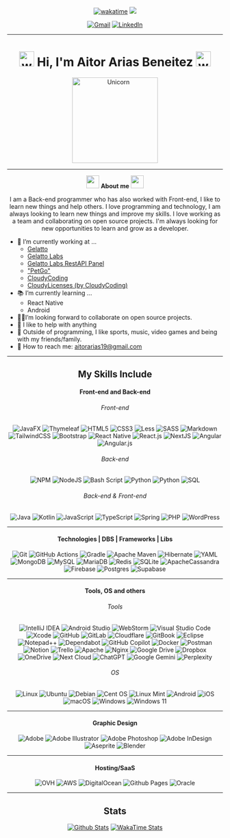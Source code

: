 <div align="center">

  [![wakatime](https://wakatime.com/badge/user/0e5fc4a6-d1bf-4e12-be60-96f33e7a90e4.svg)](https://wakatime.com/@0e5fc4a6-d1bf-4e12-be60-96f33e7a90e4)
  ![](https://komarev.com/ghpvc/?username=Aitooor&color=lightgrey)
  
  [![Gmail](https://img.shields.io/badge/Gmail-D14836?style=for-the-badge&logo=gmail&logoColor=white)](mailto:aitorarias@cloudycoding.com)
  [![LinkedIn](https://img.shields.io/badge/linkedin-%230077B5.svg?style=for-the-badge&logo=linkedin&logoColor=white)](https://www.linkedin.com/in/aitor-arias-benéitez/)

</div>

---

<h1 align="center">
  <img src="https://media.giphy.com/media/hvRJCLFzcasrR4ia7z/giphy.gif" width="35" alt="wave"> Hi, I'm Aitor Arias Beneitez <img src="https://media.giphy.com/media/hvRJCLFzcasrR4ia7z/giphy.gif" width="35" alt="wave">
</h1>

<p align="center">
  <img src="https://media1.tenor.com/m/444GySMNJ5AAAAAd/book-penguin.gif" width="200" alt="Unicorn">
</p>

---

<p align="center">
  <img src="https://media.giphy.com/media/ObNTw8Uzwy6KQ/giphy.gif" width="30px">&nbsp;<b>About me</b>&nbsp;<img src="https://media.giphy.com/media/ObNTw8Uzwy6KQ/giphy.gif" width="30px">
</p>



<div>
  <p align="center">
    I am a Back-end programmer who has also worked with Front-end, I like to learn new things and help others. I love programming and technology, I am always looking to learn new things and improve my skills. I love working as a team and collaborating on open source projects. I'm always looking for new opportunities to learn and grow as a developer.
  </p>
  <ul>
    <li>💼 I’m currently working at ...
      <ul>
        <li><a href="https://gelatto.net">Gelatto</a></li>
        <li><a href="https://labs.gelatto.net">Gelatto Labs</a></li>
        <li><a href="https://api-labs.gelatto.net">Gelatto Labs RestAPI Panel</a></li>
        <li><a href="#">"PetGo"</a></li>
        <li><a href="https://cloudycoding.com">CloudyCoding</a></li>
        <li><a href="https://licenses.cloudycoding.com">CloudyLicenses (by CloudyCoding)</a></li>
      </ul>
    </li>
    <li>📚 I’m currently learning ...
      <ul>
        <li>React Native</li>
        <li>Android</li>
      </ul>
    </li>
    <li>🙇🏽‍I’m looking forward to collaborate on open source projects.</li>
    <li>🛟 I like to help with anything<br></li>
    <li>👟 Outside of programming, I like sports, music, video games and being with my friends/family.</li>
    <li>📩 How to reach me: <a href="mailto:aitorarias19@gmail.com">aitorarias19@gmail.com</a></li>
  </ul>
</div>

---

<h2 align="center"> My Skills Include </h2>

<h4 align="center"> Front-end and Back-end </h4>

<h6 align="center"> Front-end </h6>

<div align="center">

  ![JavaFX](https://img.shields.io/badge/javafx-%23FF0000.svg?style=for-the-badge&logo=javafx&logoColor=white)
  ![Thymeleaf](https://img.shields.io/badge/Thymeleaf-%23005C0F.svg?style=for-the-badge&logo=Thymeleaf&logoColor=white)
  ![HTML5](https://img.shields.io/badge/html5-%23E34F26.svg?style=for-the-badge&logo=html5&logoColor=white)
  ![CSS3](https://img.shields.io/badge/css3-%231572B6.svg?style=for-the-badge&logo=css3&logoColor=white)
  ![Less](https://img.shields.io/badge/less-2B4C80?style=for-the-badge&logo=less&logoColor=white)
  ![SASS](https://img.shields.io/badge/SASS-hotpink.svg?style=for-the-badge&logo=SASS&logoColor=white)
  ![Markdown](https://img.shields.io/badge/markdown-%23000000.svg?style=for-the-badge&logo=markdown&logoColor=white)
  ![TailwindCSS](https://img.shields.io/badge/tailwindcss-%2338B2AC.svg?style=for-the-badge&logo=tailwind-css&logoColor=white)
  ![Bootstrap](https://img.shields.io/badge/bootstrap-%238511FA.svg?style=for-the-badge&logo=bootstrap&logoColor=white)
  ![React Native](https://img.shields.io/badge/React_Native-%2320232a.svg?style=for-the-badge&logo=react&logoColor=%2361DAFB)
  ![React.js](https://img.shields.io/badge/React.js-%2320232a.svg?style=for-the-badge&logo=react&logoColor=%2361DAFB)
  ![NextJS](https://img.shields.io/badge/Next.js-black?style=for-the-badge&logo=next.js&logoColor=white)
  ![Angular](https://img.shields.io/badge/angular-%23DD0031.svg?style=for-the-badge&logo=angular&logoColor=white)
  ![Angular.js](https://img.shields.io/badge/angular.js-%23E23237.svg?style=for-the-badge&logo=angularjs&logoColor=white)

</div>

<h6 align="center"> Back-end </h6>

<div align="center">

  ![NPM](https://img.shields.io/badge/NPM-%23CB3837.svg?style=for-the-badge&logo=npm&logoColor=white)
  ![NodeJS](https://img.shields.io/badge/node.js-6DA55F?style=for-the-badge&logo=node.js&logoColor=white)
  ![Bash Script](https://img.shields.io/badge/bash_script-%23121011.svg?style=for-the-badge&logo=gnu-bash&logoColor=white)
  ![Python](https://img.shields.io/badge/python-3670A0?style=for-the-badge&logo=python&logoColor=ffdd54)
  ![Python](https://img.shields.io/badge/Express.js-%23404d59?style=for-the-badge&logo=express&logoColor=%2361DAFB)
  ![SQL](https://img.shields.io/badge/sql-%2307405e.svg?style=for-the-badge&logo=sqlite&logoColor=white)

</div>

<h6 align="center"> Back-end & Front-end </h6>

<div align="center">

![Java](https://img.shields.io/badge/java-%23ED8B00.svg?style=for-the-badge&logo=openjdk&logoColor=white)
![Kotlin](https://img.shields.io/badge/kotlin-%237F52FF.svg?style=for-the-badge&logo=kotlin&logoColor=white)
![JavaScript](https://img.shields.io/badge/javascript-%23323330.svg?style=for-the-badge&logo=javascript&logoColor=%23F7DF1E)
![TypeScript](https://img.shields.io/badge/typescript-%23007ACC.svg?style=for-the-badge&logo=typescript&logoColor=white)
![Spring](https://img.shields.io/badge/spring-%236DB33F.svg?style=for-the-badge&logo=spring&logoColor=white)
![PHP](https://img.shields.io/badge/php-%23777BB4.svg?style=for-the-badge&logo=php&logoColor=white)
![WordPress](https://img.shields.io/badge/WordPress-%23117AC9.svg?style=for-the-badge&logo=WordPress&logoColor=white)

</div>

---

<h4 align="center"> Technologies | DBS | Frameworks | Libs </h4>

<div align="center">

  ![Git](https://img.shields.io/badge/git-%23F05033.svg?style=for-the-badge&logo=git&logoColor=white)
  ![GitHub Actions](https://img.shields.io/badge/github%20actions-%232671E5.svg?style=for-the-badge&logo=githubactions&logoColor=white)
  ![Gradle](https://img.shields.io/badge/Gradle-02303A.svg?style=for-the-badge&logo=Gradle&logoColor=white)
  ![Apache Maven](https://img.shields.io/badge/Apache%20Maven-C71A36?style=for-the-badge&logo=Apache%20Maven&logoColor=white)
  ![Hibernate](https://img.shields.io/badge/Hibernate-59666C?style=for-the-badge&logo=Hibernate&logoColor=white)
  ![YAML](https://img.shields.io/badge/yaml-%23ffffff.svg?style=for-the-badge&logo=yaml&logoColor=151515)
  ![MongoDB](https://img.shields.io/badge/MongoDB-%234ea94b.svg?style=for-the-badge&logo=mongodb&logoColor=white)
  ![MySQL](https://img.shields.io/badge/mysql-4479A1.svg?style=for-the-badge&logo=mysql&logoColor=white)
  ![MariaDB](https://img.shields.io/badge/MariaDB-003545?style=for-the-badge&logo=mariadb&logoColor=white)
  ![Redis](https://img.shields.io/badge/redis-%23DD0031.svg?style=for-the-badge&logo=redis&logoColor=white)
  ![SQLite](https://img.shields.io/badge/sqlite-%2307405e.svg?style=for-the-badge&logo=sqlite&logoColor=white)
  ![ApacheCassandra](https://img.shields.io/badge/cassandra-%231287B1.svg?style=for-the-badge&logo=apache-cassandra&logoColor=white)
  ![Firebase](https://img.shields.io/badge/firebase-a08021?style=for-the-badge&logo=firebase&logoColor=ffcd34)
  ![Postgres](https://img.shields.io/badge/postgres-%23316192.svg?style=for-the-badge&logo=postgresql&logoColor=white)
  ![Supabase](https://img.shields.io/badge/Supabase-3ECF8E?style=for-the-badge&logo=supabase&logoColor=white)

</div>

---

<h4 align="center"> Tools, OS and others </h4>

<h6 align="center"> Tools </h6>

<div align="center">

  ![IntelliJ IDEA](https://img.shields.io/badge/IntelliJIDEA-000000.svg?style=for-the-badge&logo=intellij-idea&logoColor=white)
  ![Android Studio](https://img.shields.io/badge/android%20studio-346ac1?style=for-the-badge&logo=android%20studio&logoColor=white)
  ![WebStorm](https://img.shields.io/badge/webstorm-143?style=for-the-badge&logo=webstorm&logoColor=white&color=black)
  ![Visual Studio Code](https://img.shields.io/badge/Visual%20Studio%20Code-0078d7.svg?style=for-the-badge&logo=visual-studio-code&logoColor=white)
  ![Xcode](https://img.shields.io/badge/Xcode-007ACC?style=for-the-badge&logo=Xcode&logoColor=white)
  ![GitHub](https://img.shields.io/badge/github-%23121011.svg?style=for-the-badge&logo=github&logoColor=white)
  ![GitLab](https://img.shields.io/badge/gitlab-%23181717.svg?style=for-the-badge&logo=gitlab&logoColor=white)
  ![Cloudflare](https://img.shields.io/badge/Cloudflare-F38020?style=for-the-badge&logo=Cloudflare&logoColor=white)
  ![GitBook](https://img.shields.io/badge/GitBook-%23000000.svg?style=for-the-badge&logo=gitbook&logoColor=white)
  ![Eclipse](https://img.shields.io/badge/Eclipse-FE7A16.svg?style=for-the-badge&logo=Eclipse&logoColor=white)
  ![Notepad++](https://img.shields.io/badge/Notepad++-90E59A.svg?style=for-the-badge&logo=notepad%2b%2b&logoColor=black)
  ![Dependabot](https://img.shields.io/badge/dependabot-025E8C?style=for-the-badge&logo=dependabot&logoColor=white)
  ![GitHub Copilot](https://img.shields.io/badge/github_copilot-8957E5?style=for-the-badge&logo=github-copilot&logoColor=white)
  ![Docker](https://img.shields.io/badge/docker-%230db7ed.svg?style=for-the-badge&logo=docker&logoColor=white)
  ![Postman](https://img.shields.io/badge/Postman-FF6C37?style=for-the-badge&logo=postman&logoColor=white)
  ![Notion](https://img.shields.io/badge/Notion-%23000000.svg?style=for-the-badge&logo=notion&logoColor=white)
  ![Trello](https://img.shields.io/badge/Trello-%23026AA7.svg?style=for-the-badge&logo=Trello&logoColor=white)
  ![Apache](https://img.shields.io/badge/apache-%23D42029.svg?style=for-the-badge&logo=apache&logoColor=white)
  ![Nginx](https://img.shields.io/badge/nginx-%23009639.svg?style=for-the-badge&logo=nginx&logoColor=white)
  ![Google Drive](https://img.shields.io/badge/Google%20Drive-4285F4?style=for-the-badge&logo=googledrive&logoColor=white)
  ![Dropbox](https://img.shields.io/badge/Dropbox-%233B4D98.svg?style=for-the-badge&logo=Dropbox&logoColor=white)
  ![OneDrive](https://img.shields.io/badge/OneDrive-white?style=for-the-badge&logo=Microsoft%20OneDrive&logoColor=0078D4)
  ![Next Cloud](https://img.shields.io/badge/Next%20Cloud-0B94DE?style=for-the-badge&logo=nextcloud&logoColor=white)
  ![ChatGPT](https://img.shields.io/badge/chatGPT-74aa9c?style=for-the-badge&logo=openai&logoColor=white) <!-- IA -->
  ![Google Gemini](https://img.shields.io/badge/google%20gemini-8E75B2?style=for-the-badge&logo=google%20gemini&logoColor=white) <!-- IA -->
  ![Perplexity](https://img.shields.io/badge/perplexity-000000?style=for-the-badge&logo=perplexity&logoColor=088F8F) <!-- IA -->

</div>

<h6 align="center"> OS </h6>

<div align="center">

  ![Linux](https://img.shields.io/badge/Linux-FCC624?style=for-the-badge&logo=linux&logoColor=black)
  ![Ubuntu](https://img.shields.io/badge/Ubuntu-E95420?style=for-the-badge&logo=ubuntu&logoColor=white)
  ![Debian](https://img.shields.io/badge/Debian-D70A53?style=for-the-badge&logo=debian&logoColor=white)
  ![Cent OS](https://img.shields.io/badge/cent%20os-002260?style=for-the-badge&logo=centos&logoColor=F0F0F0)
  ![Linux Mint](https://img.shields.io/badge/Linux%20Mint-87CF3E?style=for-the-badge&logo=Linux%20Mint&logoColor=white)
  ![Android](https://img.shields.io/badge/Android-3DDC84?style=for-the-badge&logo=android&logoColor=white)
  ![iOS](https://img.shields.io/badge/iOS-000000?style=for-the-badge&logo=ios&logoColor=white)
  ![macOS](https://img.shields.io/badge/mac%20os-000000?style=for-the-badge&logo=macos&logoColor=F0F0F0)
  ![Windows](https://img.shields.io/badge/Windows-0078D6?style=for-the-badge&logo=windows&logoColor=white)
  ![Windows 11](https://img.shields.io/badge/Windows%2011-%230079d5.svg?style=for-the-badge&logo=Windows%2011&logoColor=white)

</div>

---

<h4 align="center"> Graphic Design </h4>

<div align="center">

  ![Adobe](https://img.shields.io/badge/adobe-%23FF0000.svg?style=for-the-badge&logo=adobe&logoColor=white)
  ![Adobe Illustrator](https://img.shields.io/badge/adobe%20illustrator-%23FF9A00.svg?style=for-the-badge&logo=adobe%20illustrator&logoColor=white)
  ![Adobe Photoshop](https://img.shields.io/badge/adobe%20photoshop-%2331A8FF.svg?style=for-the-badge&logo=adobe%20photoshop&logoColor=white)
  ![Adobe InDesign](https://img.shields.io/badge/Adobe%20InDesign-49021F?style=for-the-badge&logo=adobeindesign&logoColor=white)
  ![Aseprite](https://img.shields.io/badge/Aseprite-FFFFFF?style=for-the-badge&logo=Aseprite&logoColor=#7D929E)
  ![Blender](https://img.shields.io/badge/blender-%23F5792A.svg?style=for-the-badge&logo=blender&logoColor=white)

</div>

---

<h4 align="center"> Hosting/SaaS </h4>

<div align="center">

  ![OVH](https://img.shields.io/badge/ovh-%23123F6D.svg?style=for-the-badge&logo=ovh&logoColor=#123F6D)
  ![AWS](https://img.shields.io/badge/AWS-%23FF9900.svg?style=for-the-badge&logo=amazon-aws&logoColor=white)
  ![DigitalOcean](https://img.shields.io/badge/DigitalOcean-%230167ff.svg?style=for-the-badge&logo=digitalOcean&logoColor=white)
  ![Github Pages](https://img.shields.io/badge/github%20pages-121013?style=for-the-badge&logo=github&logoColor=white)
  ![Oracle](https://img.shields.io/badge/Oracle-F80000?style=for-the-badge&logo=oracle&logoColor=white)

</div>

---

<h2 align="center">Stats</h2>

<div align="center">

[![Github Stats](https://github-readme-stats.vercel.app/api?username=Aitooor&show_icons=true&theme=dark&hide_border=true&locale=en)](https://github.com/Aitooor)
[![WakaTime Stats](https://github-readme-stats.vercel.app/api/wakatime?username=Aitooor&hide_border=true&layout=compact&theme=dark)](https://github.com/Aitooor)

</div>
